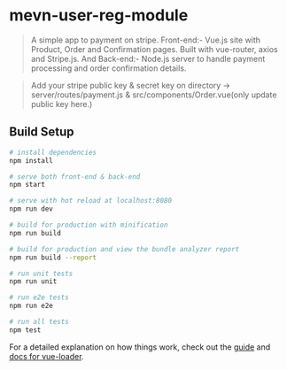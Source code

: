 # mevn-user-reg-module

> A simple app to payment on stripe. Front-end:-  Vue.js site with Product, Order and Confirmation pages. Built with vue-router, axios and Stripe.js. And Back-end:- Node.js server to handle payment processing and order confirmation details.

> Add your stripe public key & secret key on directory -> server/routes/payment.js & src/components/Order.vue(only update public key here.)

## Build Setup

``` bash
# install dependencies
npm install

# serve both front-end & back-end 
npm start

# serve with hot reload at localhost:8080
npm run dev

# build for production with minification
npm run build

# build for production and view the bundle analyzer report
npm run build --report

# run unit tests
npm run unit

# run e2e tests
npm run e2e

# run all tests
npm test
```

For a detailed explanation on how things work, check out the [guide](http://vuejs-templates.github.io/webpack/) and [docs for vue-loader](http://vuejs.github.io/vue-loader).
